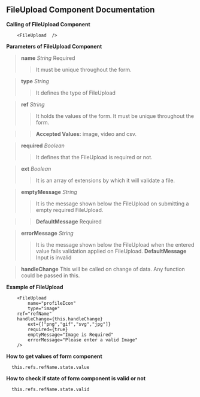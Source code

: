 ## FileUpload Component Documentation

**Calling of FileUpload Component**

```no-highlight
    <FileUpload  />
```
**Parameters of FileUpload Component**

>**name** *String* Required
>> It must be unique throughout the form.

>**type** *String*
>> It defines the type of FileUpload

>**ref** *String*
>> It  holds the values of the form. It must be unique throughout the form.

>> **Accepted Values:** image, video and csv.

>**required** *Boolean*
>> It defines that the FileUpload is required or not.

>**ext** *Boolean*
>> It is an array of extensions by which it will validate a file.

>**emptyMessage** *String*
>> It is the message shown below the FileUpload on submitting a empty required FileUpload.

>> **DefaultMessage** Required

>**errorMessage** *String*
>> It is the message shown below the FileUpload when the entered value fails validation applied on FileUpload.
>> **DefaultMessage**  Input is invalid

>**handleChange**  This will be called on change of data. Any function could be passed in this.


**Example of FileUpload**

```no-highlight
    <FileUpload
		name="profileIcon"
		type="image"
    ref="refName"
    handleChange={this.handleChange}
		ext={["png","gif","svg","jpg"]}
		required={true}
		emptyMessage="Image is Required"
		errorMessage="Please enter a valid Image"
	/>
```

**How to get values of form component**
```
  this.refs.refName.state.value
```

**How to check if state of form component is valid or not**
```
  this.refs.refName.state.valid
```
